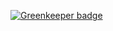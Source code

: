 
[![Greenkeeper badge](https://badges.greenkeeper.io/haggholm/ts5055.svg)](https://greenkeeper.io/)
